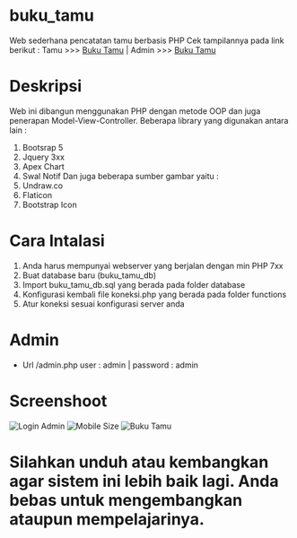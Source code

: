 # buku_tamu
Web sederhana pencatatan tamu berbasis PHP 
Cek tampilannya pada link berikut :
Tamu >>> <a href="http://bukutamu.webkuy.com" target="_blank">Buku Tamu</a> | Admin >>> <a href="http://bukutamu.webkuy.com/login.php" target="_blank">Buku Tamu</a>

# Deskripsi
Web ini dibangun menggunakan PHP dengan metode OOP dan juga penerapan Model-View-Controller.
Beberapa library yang digunakan antara lain :
1. Bootsrap 5
2. Jquery 3xx
3. Apex Chart
4. Swal Notif
Dan juga beberapa sumber gambar yaitu :
1. Undraw.co
2. Flaticon
3. Bootstrap Icon

# Cara Intalasi
1. Anda harus mempunyai webserver yang berjalan dengan min PHP 7xx
2. Buat database baru (buku_tamu_db)
3. Import buku_tamu_db.sql yang berada pada folder database
4. Konfigurasi kembali file koneksi.php yang berada pada folder functions
5. Atur koneksi sesuai konfigurasi server anda

# Admin 
- Url /admin.php user : admin | password : admin

# Screenshoot
<img src="screenshoot/1.png" alt="Login Admin">
<img src="screenshoot/2.png" alt="Mobile Size">
<img src="screenshoot/3.png" alt="Buku Tamu">

# Silahkan unduh atau kembangkan agar sistem ini lebih baik lagi. Anda bebas untuk mengembangkan ataupun mempelajarinya.
